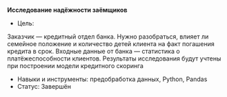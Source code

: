 **Исследование надёжности заёмщиков**
- Цель:

Заказчик — кредитный отдел банка. Нужно разобраться, влияет ли семейное положение и количество детей клиента на факт погашения кредита в срок. Входные данные от банка — статистика о платёжеспособности клиентов. Результаты исследования будут учтены при построении модели кредитного скоринга
- Навыки и инструменты: предобработка данных, Python, Pandas
- Статус: Завершён